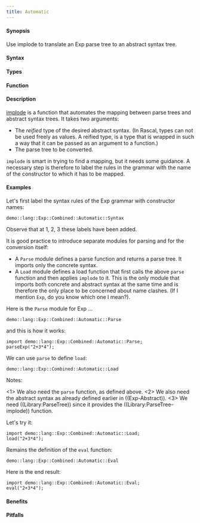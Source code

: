 ```yaml
---
title: Automatic
---
```


#### Synopsis

Use implode to translate an Exp parse tree to an abstract syntax tree.

#### Syntax

#### Types

#### Function

#### Description

[implode]((Library:ParseTree-implode)) is a function that automates the mapping between parse trees and abstract syntax trees.
It takes two arguments:

*  The _reified_ type of the desired abstract syntax. (In Rascal, types can not be used freely as values.
  A reified type, is a type that is wrapped in such a way that it can be passed as an argument to a function.)
*  The parse tree to be converted.


`implode` is smart in trying to find a mapping, but it needs some guidance.
A necessary step is therefore to label the rules in the grammar with the name of the 
constructor to which it has to be mapped.

#### Examples

Let's first label the syntax rules of the Exp grammar with constructor names:
```rascal-include
demo::lang::Exp::Combined::Automatic::Syntax
```
            
Observe that at 1, 2, 3 these labels have been added.

It is good practice to introduce separate modules for parsing and for the conversion itself:

*  A `Parse` module defines a parse function and returns a parse tree. It imports only the concrete syntax.
*  A `Load` module defines a load function that first calls the above `parse` function and then applies `implode` to it.
  This is the only module that imports both concrete and abstract syntax at the same time and is therefore the only place to be
  concerned about name clashes. (If I mention `Exp`, do you know which one I mean?).


Here is the `Parse` module for Exp ...
```rascal-include
demo::lang::Exp::Combined::Automatic::Parse
```

and this is how it works:
```rascal-shell
import demo::lang::Exp::Combined::Automatic::Parse;
parseExp("2+3*4");
```

We can use `parse` to define `load`:
```rascal-include
demo::lang::Exp::Combined::Automatic::Load
```

Notes:

<1> We also need the `parse` function, as defined above.
<2> We also need the abstract syntax as already defined earlier in ((Exp-Abstract)).
<3> We need ((Library:ParseTree)) since it provides the ((Library:ParseTree-implode)) function.


Let's try it:
```rascal-shell
import demo::lang::Exp::Combined::Automatic::Load;
load("2+3*4");
```

Remains the definition of the `eval` function:
```rascal-include
demo::lang::Exp::Combined::Automatic::Eval
```

                
Here is the end result:
```rascal-shell
import demo::lang::Exp::Combined::Automatic::Eval;
eval("2+3*4");
```

#### Benefits

#### Pitfalls

